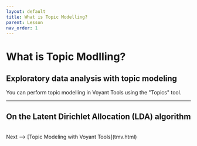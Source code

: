 ```yaml
---
layout: default
title: What is Topic Modelling?
parent: Lesson
nav_order: 1
---
```


# What is Topic Modlling?

## Exploratory data analysis with topic modeling

You can perform topic modelling in Voyant Tools using the "Topics" tool. 

<hr />

## On the Latent Dirichlet Allocation (LDA) algorithm

<br />
Next --> [Topic Modeling with Voyant Tools](tmv.html)
